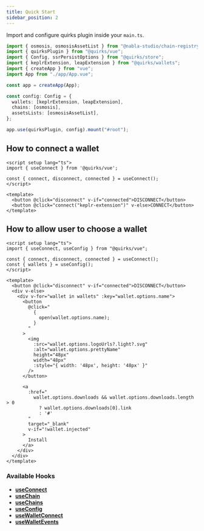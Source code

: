 ```yaml
---
title: Quick Start
sidebar_position: 2
---
```


Import and configure quirks plugin inside your `main.ts`.

```ts
import { osmosis, osmosisAssetList } from "@nabla-studio/chain-registry";
import { quirksPlugin } from "@quirks/vue";
import { Config, ssrPersistOptions } from "@quirks/store";
import { keplrExtension, leapExtension } from "@quirks/wallets";
import { createApp } from "vue";
import App from "./app/App.vue";

const app = createApp(App);

const config: Config = {
  wallets: [keplrExtension, leapExtension],
  chains: [osmosis],
  assetsLists: [osmosisAssetList],
};

app.use(quirksPlugin, config).mount("#root");
```

## How to connect a wallet

```vue
<script setup lang="ts">
import { useConnect } from '@quirks/vue';

const { connect, disconnect, connected } = useConnect();
</script>

<template>
  <button @click="disconnect" v-if="connected">DISCONNECT</button>
  <button @click="connect("keplr-extension")" v-else>CONNECT</button>
</template>
```

## How to allow user to choose a wallet

```vue
<script setup lang="ts">
import { useConnect, useConfig } from "@quirks/vue";

const { connect, disconnect, connected } = useConnect();
const { wallets } = useConfig();
</script>

<template>
  <button @click="disconnect" v-if="connected">DISCONNECT</button>
  <div v-else>
    <div v-for="wallet in wallets" :key="wallet.options.name">
      <button
        @click="
          {
            open(wallet.options.name);
          }
        "
      >
        <img
          :src="wallet.options.logoUrls?.light?.svg"
          :alt="wallet.options.prettyName"
          height="48px"
          width="48px"
          :style="{ width: '48px', height: '48px' }"
        />
      </button>

      <a
        :href="
          wallet.options.downloads && wallet.options.downloads.length > 0
            ? wallet.options.downloads[0].link
            : '#'
        "
        target="_blank"
        v-if="!wallet.injected"
      >
        Install
      </a>
    </div>
  </div>
</template>
```

### Available Hooks

- **[useConnect](./hooks/use-connect)**
- **[useChain](./hooks/use-chain)**
- **[useChains](./hooks/use-chains)**
- **[useConfig](./hooks/use-config)**
- **[useWalletConnect](./hooks/use-wallet-connect)**
- **[useWalletEvents](./hooks/use-wallet-events)**